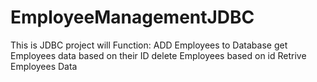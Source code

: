 # EmployeeManagementJDBC
This is JDBC project will Function:
ADD Employees to Database
get Employees data based on their ID
delete Employees based on id
Retrive Employees Data
